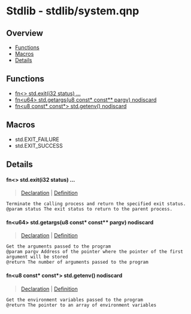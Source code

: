 
# Stdlib - stdlib/system.qnp

## Overview
 - [Functions](#functions)
 - [Macros](#macros)
 - [Details](#details)


## Functions
 - [fn\<\> std.exit(i32 status) ...](#ref_9bf931dbfbf6971477769341ef0c87f9)
 - [fn\<u64\> std.getargs(u8 const* const** pargv) nodiscard](#ref_8fe7cd1cd74ae31344c7038fc26c5b89)
 - [fn\<u8 const* const*\> std.getenv() nodiscard](#ref_ebb5fd0cc4d3b2ac13f1f706034f9a3d)

## Macros
 - std.EXIT_FAILURE
 - std.EXIT_SUCCESS

## Details
#### <a id="ref_9bf931dbfbf6971477769341ef0c87f9"/>fn\<\> std.exit(i32 status) ...
> [Declaration](/stdlib/system.qnp?plain=1#L10) | [Definition](/stdlib/platform/linux/system.qnp?plain=1#L13)
```qinp
Terminate the calling process and return the specified exit status.
@param status The exit status to return to the parent process.
```
#### <a id="ref_8fe7cd1cd74ae31344c7038fc26c5b89"/>fn\<u64\> std.getargs(u8 const* const** pargv) nodiscard
> [Declaration](/stdlib/system.qnp?plain=1#L15) | [Definition](/stdlib/system.qnp?plain=1#L25)
```qinp
Get the arguments passed to the program
@param pargv Address of the pointer where the pointer of the first argument will be stored
@return The number of arguments passed to the program
```
#### <a id="ref_ebb5fd0cc4d3b2ac13f1f706034f9a3d"/>fn\<u8 const* const*\> std.getenv() nodiscard
> [Declaration](/stdlib/system.qnp?plain=1#L19) | [Definition](/stdlib/system.qnp?plain=1#L42)
```qinp
Get the environment variables passed to the program
@return The pointer to an array of environment variables
```


